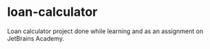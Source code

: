 # loan-calculator
Loan calculator project done while learning and as an assignment on JetBrains Academy.
